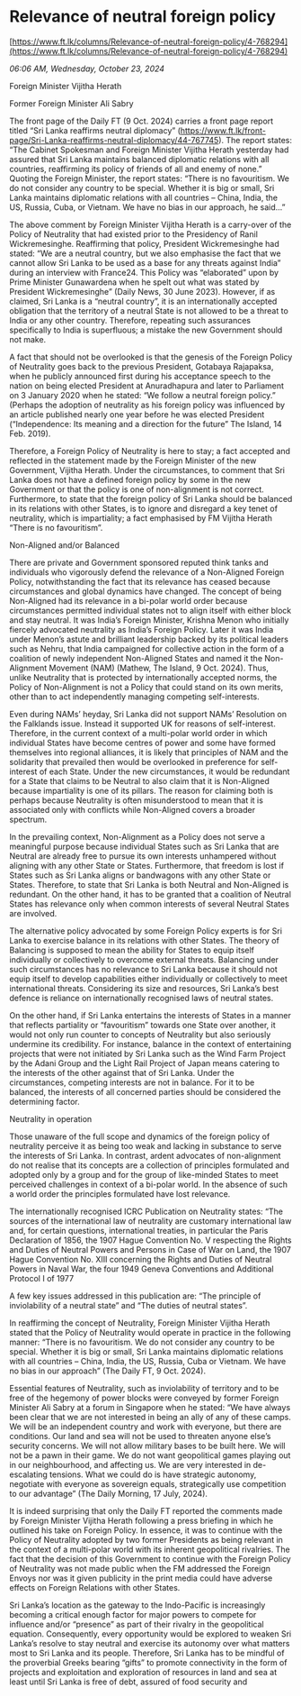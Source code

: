 # Relevance of neutral foreign policy

[https://www.ft.lk/columns/Relevance-of-neutral-foreign-policy/4-768294](https://www.ft.lk/columns/Relevance-of-neutral-foreign-policy/4-768294)

*06:06 AM, Wednesday, October 23, 2024*

Foreign Minister Vijitha Herath

Former Foreign Minister Ali Sabry

The front page of the Daily FT (9 Oct. 2024) carries a front page report titled “Sri Lanka reaffirms neutral diplomacy” (https://www.ft.lk/front-page/Sri-Lanka-reaffirms-neutral-diplomacy/44-767745). The report states: “The Cabinet Spokesman and Foreign Minister Vijitha Herath yesterday had assured that Sri Lanka maintains balanced diplomatic relations with all countries, reaffirming its policy of friends of all and enemy of none.” Quoting the Foreign Minister, the report states: “There is no favouritism. We do not consider any country to be special. Whether it is big or small, Sri Lanka maintains diplomatic relations with all countries – China, India, the US, Russia, Cuba, or Vietnam. We have no bias in our approach, he said…”

The above comment by Foreign Minister Vijitha Herath is a carry-over of the Policy of Neutrality that had existed prior to the Presidency of Ranil Wickremesinghe. Reaffirming that policy, President Wickremesinghe had stated: “We are a neutral country, but we also emphasise the fact that we cannot allow Sri Lanka to be used as a base for any threats against India” during an interview with France24. This Policy was “elaborated” upon by Prime Minister Gunawardena when he spelt out what was stated by President Wickremesinghe” (Daily News, 30 June 2023). However, if as claimed, Sri Lanka is a “neutral country”, it is an internationally accepted obligation that the territory of a neutral State is not allowed to be a threat to India or any other country. Therefore, repeating such assurances specifically to India is superfluous; a mistake the new Government should not make.

A fact that should not be overlooked is that the genesis of the Foreign Policy of Neutrality goes back to the previous President, Gotabaya Rajapaksa, when he publicly announced first during his acceptance speech to the nation on being elected President at Anuradhapura and later to Parliament on 3 January 2020 when he stated: “We follow a neutral foreign policy.” (Perhaps the adoption of neutrality as his foreign policy was influenced by an article published nearly one year before he was elected President (“Independence: Its meaning and a direction for the future” The Island, 14 Feb. 2019).

Therefore, a Foreign Policy of Neutrality is here to stay; a fact accepted and reflected in the statement made by the Foreign Minister of the new Government, Vijitha Herath. Under the circumstances, to comment that Sri Lanka does not have a defined foreign policy by some in the new Government or that the policy is one of non-alignment is not correct. Furthermore, to state that the foreign policy of Sri Lanka should be balanced in its relations with other States, is to ignore and disregard a key tenet of neutrality, which is impartiality; a fact emphasised by FM Vijitha Herath “There is no favouritism”.

Non-Aligned and/or Balanced

There are private and Government sponsored reputed think tanks and individuals who vigorously defend the relevance of a Non-Aligned Foreign Policy, notwithstanding the fact that its relevance has ceased because circumstances and global dynamics have changed. The concept of being Non-Aligned had its relevance in a bi-polar world order because circumstances permitted individual states not to align itself with either block and stay neutral. It was India’s Foreign Minister, Krishna Menon who initially fiercely advocated neutrality as India’s Foreign Policy. Later it was India under Menon’s astute and brilliant leadership backed by its political leaders such as Nehru, that India campaigned for collective action in the form of a coalition of newly independent Non-Aligned States and named it the Non-Alignment Movement (NAM) (Mathew, The Island, 9 Oct. 2024). Thus, unlike Neutrality that is protected by internationally accepted norms, the Policy of Non-Alignment is not a Policy that could stand on its own merits, other than to act independently managing competing self-interests.

Even during NAMs’ heyday, Sri Lanka did not support NAMs’ Resolution on the Falklands issue. Instead it supported UK for reasons of self-interest. Therefore, in the current context of a multi-polar world order in which individual States have become centres of power and some have formed themselves into regional alliances, it is likely that principles of NAM and the solidarity that prevailed then would be overlooked in preference for self-interest of each State. Under the new circumstances, it would be redundant for a State that claims to be Neutral to also claim that it is Non-Aligned because impartiality is one of its pillars. The reason for claiming both is perhaps because Neutrality is often misunderstood to mean that it is associated only with conflicts while Non-Aligned covers a broader spectrum.

In the prevailing context, Non-Alignment as a Policy does not serve a meaningful purpose because individual States such as Sri Lanka that are Neutral are already free to pursue its own interests unhampered without aligning with any other State or States. Furthermore, that freedom is lost if States such as Sri Lanka aligns or bandwagons with any other State or States. Therefore, to state that Sri Lanka is both Neutral and Non-Aligned is redundant. On the other hand, it has to be granted that a coalition of Neutral States has relevance only when common interests of several Neutral States are involved.

The alternative policy advocated by some Foreign Policy experts is for Sri Lanka to exercise balance in its relations with other States. The theory of Balancing is supposed to mean the ability for States to equip itself individually or collectively to overcome external threats. Balancing under such circumstances has no relevance to Sri Lanka because it should not equip itself to develop capabilities either individually or collectively to meet international threats. Considering its size and resources, Sri Lanka’s best defence is reliance on internationally recognised laws of neutral states.

On the other hand, if Sri Lanka entertains the interests of States in a manner that reflects partiality or “favouritism” towards one State over another, it would not only run counter to concepts of Neutrality but also seriously undermine its credibility. For instance, balance in the context of entertaining projects that were not initiated by Sri Lanka such as the Wind Farm Project by the Adani Group and the Light Rail Project of Japan means catering to the interests of the other against that of Sri Lanka. Under the circumstances, competing interests are not in balance. For it to be balanced, the interests of all concerned parties should be considered the determining factor.

Neutrality in operation

Those unaware of the full scope and dynamics of the foreign policy of neutrality perceive it as being too weak and lacking in substance to serve the interests of Sri Lanka. In contrast, ardent advocates of non-alignment do not realise that its concepts are a collection of principles formulated and adopted only by a group and for the group of like-minded States to meet perceived challenges in context of a bi-polar world. In the absence of such a world order the principles formulated have lost relevance.

The internationally recognised ICRC Publication on Neutrality states: “The sources of the international law of neutrality are customary international law and, for certain questions, international treaties, in particular the Paris Declaration of 1856, the 1907 Hague Convention No. V respecting the Rights and Duties of Neutral Powers and Persons in Case of War on Land, the 1907 Hague Convention No. XIII concerning the Rights and Duties of Neutral Powers in Naval War, the four 1949 Geneva Conventions and Additional Protocol I of 1977

A few key issues addressed in this publication are: “The principle of inviolability of a neutral state” and “The duties of neutral states”.

In reaffirming the concept of Neutrality, Foreign Minister Vijitha Herath stated that the Policy of Neutrality would operate in practice in the following manner: “There is no favouritism. We do not consider any country to be special. Whether it is big or small, Sri Lanka maintains diplomatic relations with all countries – China, India, the US, Russia, Cuba or Vietnam. We have no bias in our approach” (The Daily FT, 9 Oct. 2024).

Essential features of Neutrality, such as inviolability of territory and to be free of the hegemony of power blocks were conveyed by former Foreign Minister Ali Sabry at a forum in Singapore when he stated: “We have always been clear that we are not interested in being an ally of any of these camps. We will be an independent country and work with everyone, but there are conditions. Our land and sea will not be used to threaten anyone else’s security concerns. We will not allow military bases to be built here. We will not be a pawn in their game. We do not want geopolitical games playing out in our neighbourhood, and affecting us. We are very interested in de-escalating tensions. What we could do is have strategic autonomy, negotiate with everyone as sovereign equals, strategically use competition to our advantage” (The Daily Morning, 17 July, 2024).

It is indeed surprising that only the Daily FT reported the comments made by Foreign Minister Vijitha Herath following a press briefing in which he outlined his take on Foreign Policy. In essence, it was to continue with the Policy of Neutrality adopted by two former Presidents as being relevant in the context of a multi-polar world with its inherent geopolitical rivalries. The fact that the decision of this Government to continue with the Foreign Policy of Neutrality was not made public when the FM addressed the Foreign Envoys nor was it given publicity in the print media could have adverse effects on Foreign Relations with other States.

Sri Lanka’s location as the gateway to the Indo-Pacific is increasingly becoming a critical enough factor for major powers to compete for influence and/or “presence” as part of their rivalry in the geopolitical equation. Consequently, every opportunity would be explored to weaken Sri Lanka’s resolve to stay neutral and exercise its autonomy over what matters most to Sri Lanka and its people. Therefore, Sri Lanka has to be mindful of the proverbial Greeks bearing “gifts” to promote connectivity in the form of projects and exploitation and exploration of resources in land and sea at least until Sri Lanka is free of debt, assured of food security and


